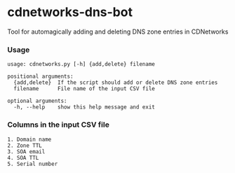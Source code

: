 # cdnetworks-dns-bot
Tool for automagically adding and deleting DNS zone entries in CDNetworks

### Usage
```
usage: cdnetworks.py [-h] {add,delete} filename

positional arguments:
  {add,delete}  If the script should add or delete DNS zone entries
  filename      File name of the input CSV file

optional arguments:
  -h, --help    show this help message and exit
  ```
  
### Columns in the input CSV file  
```
1. Domain name
2. Zone TTL
3. SOA email
4. SOA TTL
5. Serial number
```
